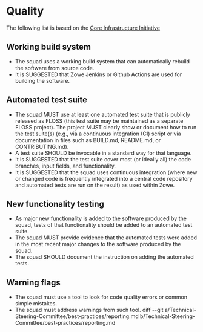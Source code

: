 # Quality

The following list is based on the [Core Infrastructure Initiative](https://bestpractices.coreinfrastructure.org/en/criteria/0)

## Working build system

* The squad uses a working build system that can automatically rebuild the software from source code. 
* It is SUGGESTED that Zowe Jenkins or Github Actions are used for building the software.

## Automated test suite

* The squad MUST use at least one automated test suite that is publicly released as FLOSS (this test suite may be maintained as a separate FLOSS project). The project MUST clearly show or document how to run the test suite(s) (e.g., via a continuous integration (CI) script or via documentation in files such as BUILD.md, README.md, or CONTRIBUTING.md).
* A test suite SHOULD be invocable in a standard way for that language.
* It is SUGGESTED that the test suite cover most (or ideally all) the code branches, input fields, and functionality.
* It is SUGGESTED that the squad uses continuous integration (where new or changed code is frequently integrated into a central code repository and automated tests are run on the result) as used within Zowe. 

## New functionality testing

* As major new functionality is added to the software produced by the squad, tests of that functionality should be added to an automated test suite.
* The squad MUST provide evidence that the automated tests were added in the most recent major changes to the software produced by the squad.
* The squad SHOULD document the instruction on adding the automated tests.  

## Warning flags

* The squad must use a tool to look for code quality errors or common simple mistakes.
* The squad must address warnings from such tool.
diff --git a/Technical-Steering-Committee/best-practices/reporting.md b/Technical-Steering-Committee/best-practices/reporting.md
